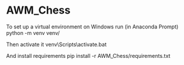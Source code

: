 # AWM_Chess
 
To set up a virtual environment on Windows run (in Anaconda Prompt)
    python -m venv venv/

Then activate it
    venv\Scripts\activate.bat

And install requirements
    pip install -r AWM_Chess/requirements.txt